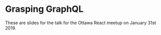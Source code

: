 # Grasping GraphQL

These are slides for the talk for the Ottawa React meetup on January 31st 2019.
